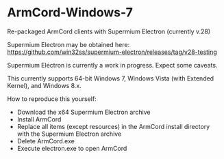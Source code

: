 # ArmCord-Windows-7
Re-packaged ArmCord clients with Supermium Electron (currently v.28)

Supermium Electron may be obtained here: https://github.com/win32ss/supermium-electron/releases/tag/v28-testing

Supermium Electron is currently a work in progress. Expect some caveats. 

This currently supports 64-bit Windows 7, Windows Vista (with Extended Kernel), and Windows 8.x.

How to reproduce this yourself:
- Download the x64 Supermium Electron archive
- Install ArmCord
- Replace all items (except resources) in the ArmCord install directory with the Supermium Electron archive
- Delete ArmCord.exe
- Execute electron.exe to open ArmCord

